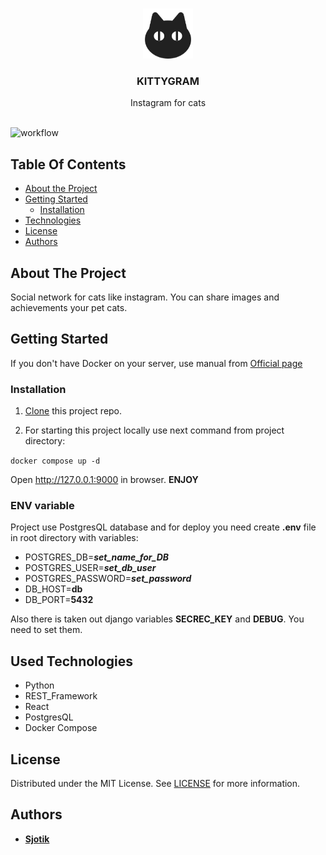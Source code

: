 <br/>
<p align="center">
  <a href="https://github.com/sjotik/kittygram_final">
    <img src="frontend/src/images/logo.svg" alt="Logo" width="80" height="80">
  </a>

  <h3 align="center">KITTYGRAM</h3>

  <p align="center">
    Instagram for cats
    <br/>
    <br/>
  </p>
</p>

![workflow](https://github.com/sjotik/kittygram_final/actions/workflows/main.yml/badge.svg)

## Table Of Contents

* [About the Project](#about-the-project)
* [Getting Started](#getting-started)
  * [Installation](#installation)
* [Technologies](#used-technologies)
* [License](#license)
* [Authors](#authors)

## About The Project

Social network for cats like instagram.
You can share images and achievements your pet cats.

## Getting Started

If you don't have Docker on your server, use manual from [Official page](https://docs.docker.com/engine/install/)

### Installation

1. [Clone](git@github.com:sjotik/kittygram_final.git) this project repo.

2. For starting this project locally use next command from project directory:

`docker compose up -d`

Open http://127.0.0.1:9000 in browser. **ENJOY**

### ENV variable

Project use PostgresQL database and for deploy you need create **.env** file in root directory with variables:
+ POSTGRES_DB=***set_name_for_DB***
+ POSTGRES_USER=***set_db_user***
+ POSTGRES_PASSWORD=***set_password***
+ DB_HOST=**db**
+ DB_PORT=**5432**

Also there is taken out django variables **SECREC_KEY** and **DEBUG**. You need to set them.

## Used Technologies

* Python
* REST_Framework
* React
* PostgresQL
* Docker Compose

## License

Distributed under the MIT License. See [LICENSE](https://github.com/sjotik/kittygram_final/blob/main/LICENSE.md) for more information.

## Authors

* [**Sjotik**](https://github.com/sjotik/)
